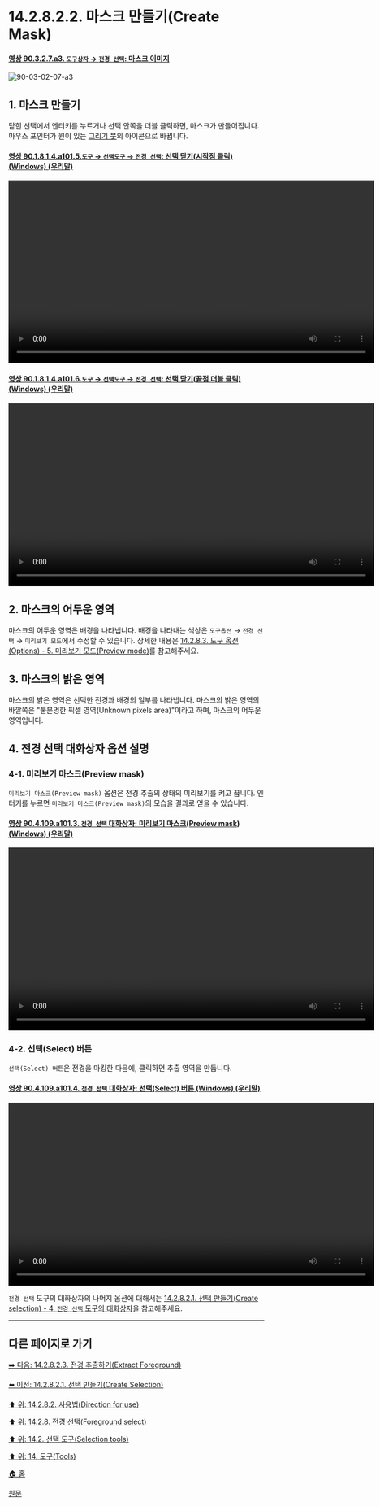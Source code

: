 # 14.2.8.2.2. 마스크 만들기(Create Mask)

<a id="90-03-02-07-a3"></a>

#### [영상 90.3.2.7.a3. `도구상자` → `전경 선택`: 마스크 이미지](./90-03-02-07-foreground_select.md#90-03-02-07-a3)
![90-03-02-07-a3](https://github.com/wonder13662/gimp/assets/15767104/f36c1aac-66a8-4ebe-aeaa-5263f2231c64)

<a id="14-02-08-02-02-s1"></a>

## 1. 마스크 만들기
닫힌 선택에서 엔터키를 누르거나 선택 안쪽을 더블 클릭하면, 마스크가 만들어집니다. 마우스 포인터가 원이 있는 [그리기 붓](./14-03-07-00-paintbrush.md)의 아이콘으로 바뀝니다.

<a id="90-01-08-01-04-a101-05"></a>

#### [영상 90.1.8.1.4.a101.5.`도구` → `선택도구` → `전경 선택`: 선택 닫기(시작점 클릭) (Windows) (우리말)](./90-01-08-01-04-foreground_select.md#90-01-08-01-04-a101-05)
<video controls="controls" width="720" src="https://github.com/wonder13662/gimp/assets/15767104/736102e5-898a-470f-97de-ab8dae36d5d2"></video>

<a id="90-01-08-01-04-a101-06"></a>

#### [영상 90.1.8.1.4.a101.6.`도구` → `선택도구` → `전경 선택`: 선택 닫기(끝점 더블 클릭) (Windows) (우리말)](./90-01-08-01-04-foreground_select.md#90-01-08-01-04-a101-06)
<video controls="controls" width="720" src="https://github.com/wonder13662/gimp/assets/15767104/13386b0c-e80f-4c33-92b9-ad931169c4b0"></video>

<a id="14-02-08-02-02-s2"></a>

## 2. 마스크의 어두운 영역
마스크의 어두운 영역은 배경을 나타냅니다. 배경을 나타내는 색상은 `도구옵션` → `전경 선택` → `미리보기 모드`에서 수정할 수 있습니다. 상세한 내용은 [14.2.8.3. 도구 옵션(Options) - 5. 미리보기 모드(Preview mode)](./14-02-08-03-options.md#14-02-08-03-s5)를 참고해주세요. 

<a id="14-02-08-02-02-s3"></a>

## 3. 마스크의 밝은 영역
마스크의 밝은 영역은 선택한 전경과 배경의 일부를 나타냅니다. 마스크의 밝은 영역의 바깥쪽은 "불분명한 픽셀 영역(Unknown pixels area)"이라고 하며, 마스크의 어두운 영역입니다.

<a id="14-02-08-02-02-s4"></a>

## 4. 전경 선택 대화상자 옵션 설명
### 4-1. 미리보기 마스크(Preview mask)
`미리보기 마스크(Preview mask)` 옵션은 전경 추출의 상태의 미리보기를 켜고 끕니다. 엔터키를 누르면 `미리보기 마스크(Preview mask)`의 모습을 결과로 얻을 수 있습니다.

<a id="90-04-109-a101-03"></a>

#### [영상 90.4.109.a101.3. `전경 선택` 대화상자: 미리보기 마스크(Preview mask) (Windows) (우리말)](./90-04-109-foreground_select.md#90-04-109-a101-03)
<video controls="controls" width="720" src="https://github.com/wonder13662/gimp/assets/15767104/11573e1a-e95c-4872-a223-1040eaa3b1c4"></video>

### 4-2. 선택(Select) 버튼
`선택(Select) 버튼`은 전경을 마킹한 다음에, 클릭하면 추출 영역을 만듭니다.

<a id="90-04-109-a101-04"></a>

#### [영상 90.4.109.a101.4. `전경 선택` 대화상자: 선택(Select) 버튼 (Windows) (우리말)](./90-04-109-foreground_select.md#90-04-109-a101-04)
<video controls="controls" width="720" src="https://github.com/wonder13662/gimp/assets/15767104/23b9135b-f542-4f1f-9688-d894f95955df"></video>

`전경 선택` 도구의 대화상자의 나머지 옵션에 대해서는 [14.2.8.2.1. 선택 만들기(Create selection) - 4. `전경 선택` 도구의 대화상자](./14-02-08-02-01-create_selection.md#14-02-08-02-01-s4)을 참고해주세요.

***

## 다른 페이지로 가기

[➡️ 다음: 14.2.8.2.3. 전경 추출하기(Extract Foreground)](./14-02-08-02-03-extract_foreground.md)

[⬅️ 이전: 14.2.8.2.1. 선택 만들기(Create Selection)](./14-02-08-02-01-create_selection.md)

[⬆️ 위: 14.2.8.2. 사용법(Direction for use)](./14-02-08-02-00-directions_for_use.md)

[⬆️ 위: 14.2.8. 전경 선택(Foreground select)](./14-02-08-00-foreground-select.md)

[⬆️ 위: 14.2. 선택 도구(Selection tools)](./14-02-00-selection-tools.md)

[⬆️ 위: 14. 도구(Tools)](./14-00-tools.md)

[🏠 홈](./00-home.md)

[원문](https://docs.gimp.org/2.10/ko/gimp-tool-foreground-select.html#tool-fg-select-usage)